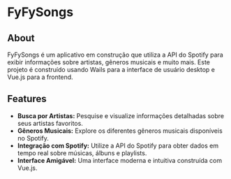 # FyFySongs

## About

FyFySongs é um aplicativo em construção que utiliza a API do Spotify para exibir informações sobre artistas, gêneros musicais e muito mais. Este projeto é construído usando Wails para a interface de usuário desktop e Vue.js para a frontend.

## Features

- **Busca por Artistas:** Pesquise e visualize informações detalhadas sobre seus artistas favoritos.
- **Gêneros Musicais:** Explore os diferentes gêneros musicais disponíveis no Spotify.
- **Integração com Spotify:** Utilize a API do Spotify para obter dados em tempo real sobre músicas, álbuns e playlists.
- **Interface Amigável:** Uma interface moderna e intuitiva construída com Vue.js.
